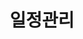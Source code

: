 ---
title: "일정관리"
linkTitle: "일정관리"
description: "일정관리"
url: /common-component/collaboration/schedule/
menu:
  depth:
    weight: 4
    parent: "collaboration"
    identifier: "schedule"
---